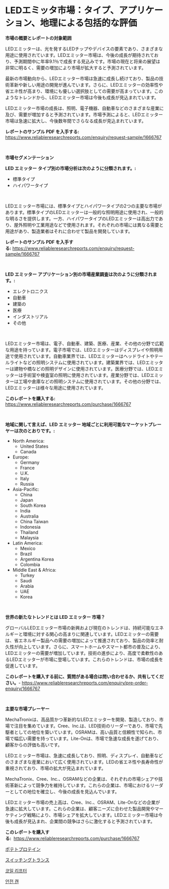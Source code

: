 <p><h1>LEDエミッタ市場：タイプ、アプリケーション、地理による包括的な評価</h1></p><p><strong>市場の概要とレポートの対象範囲</strong></p>
<p><p>LEDエミッターは、光を発するLEDチップやデバイスの要素であり、さまざまな用途に使用されています。LEDエミッター市場は、今後の成長が期待されており、予測期間中に年率9.1％で成長する見込みです。市場の現在と将来の展望は非常に明るく、需要の増加により市場が拡大すると予測されています。</p><p>最新の市場動向から、LEDエミッター市場は急速に成長し続けており、製品の技術革新や新しい用途の開発が進んでいます。さらに、LEDエミッターの効率性や省エネ性が高まり、環境にも優しい選択肢としての需要が高まっています。このようなトレンドから、LEDエミッター市場は今後も成長が見込まれています。</p><p>LEDエミッター市場の成長は、照明、電子機器、自動車などのさまざまな産業に及び、需要が増加すると予測されています。市場予測によると、LEDエミッター市場は急速に拡大し、今後数年間でさらなる成長が見込まれています。</p></p>
<p><strong>レポートのサンプル PDF を入手する:</strong> <a href="https://www.reliableresearchreports.com/enquiry/request-sample/1666767">https://www.reliableresearchreports.com/enquiry/request-sample/1666767</a></p>
<p>&nbsp;</p>
<p><strong>市場セグメンテーション</strong></p>
<p><strong>LED エミッター タイプ別の市場分析は次のように分類されます。:</strong></p>
<p><ul><li>標準タイプ</li><li>ハイパワータイプ</li></ul></p>
<p>&nbsp;</p>
<p><p>LEDエミッター市場には、標準タイプとハイパワータイプの2つの主要な市場があります。標準タイプのLEDエミッターは一般的な照明用途に使用され、一般的な明るさを提供します。一方、ハイパワータイプのLEDエミッターは高出力であり、屋外照明や工業用途などで使用されます。それぞれの市場には異なる需要と用途があり、製造業者はそれに合わせて製品を開発しています。</p></p>
<p><strong>レポートのサンプル PDF を入手する:</strong>&nbsp;<a href="https://www.reliableresearchreports.com/enquiry/request-sample/1666767">https://www.reliableresearchreports.com/enquiry/request-sample/1666767</a></p>
<p>&nbsp;</p>
<p><strong> LED エミッター アプリケーション別の市場産業調査は次のように分類されます。:</strong></p>
<p><ul><li>エレクトロニクス</li><li>自動車</li><li>建築の</li><li>医療</li><li>インダストリアル</li><li>その他</li></ul></p>
<p>&nbsp;</p>
<p><p>LEDエミッター市場は、電子、自動車、建築、医療、産業、その他の分野で広範な用途を持っています。電子市場では、LEDエミッターはディスプレイや照明用途で使用されています。自動車業界では、LEDエミッターはヘッドライトやテールライトなどの照明システムに使用されています。建築業界では、LEDエミッターは建物や橋などの照明デザインに使用されています。医療分野では、LEDエミッターは手術室や検査室の照明に使用されています。産業分野では、LEDエミッターは工場や倉庫などの照明システムに使用されています。その他の分野では、LEDエミッターは様々な用途に使用されています。</p></p>
<p><strong>このレポートを購入する:</strong>&nbsp; <a href="https://www.reliableresearchreports.com/purchase/1666767">https://www.reliableresearchreports.com/purchase/1666767</a></p>
<p>&nbsp;</p>
<p><strong>地域に関して言えば、LED エミッター 地域ごとに利用可能なマーケットプレーヤーは次のとおりです。:</strong></p>
<p><ul>
    <li>
        North America:
        <ul>
            <li>United States</li>
            <li>Canada</li>
        </ul>
    </li>
    <li>
        Europe:
        <ul>
            <li>Germany</li>
            <li>France</li>
            <li>U.K.</li>
            <li>Italy</li>
            <li>Russia</li>
        </ul>
    </li>
    <li>
        Asia-Pacific:
        <ul>
            <li>China</li>
            <li>Japan</li>
            <li>South Korea</li>
            <li>India</li>
            <li>Australia</li>
            <li>China Taiwan</li>
            <li>Indonesia</li>
            <li>Thailand</li>
            <li>Malaysia</li>
        </ul>
    </li>
    <li>
        Latin America:
        <ul>
            <li>Mexico</li>
            <li>Brazil</li>
            <li>Argentina Korea</li>
            <li>Colombia</li>
        </ul>
    </li>
    <li>
        Middle East & Africa:
        <ul>
            <li>Turkey</li>
            <li>Saudi</li>
            <li>Arabia</li>
            <li>UAE</li>
            <li>Korea</li>
        </ul>
    </li>
    </ul></p>
<p>&nbsp;</p>
<p><strong>世界の新たなトレンドとは LED エミッター 市場？</strong></p>
<p><p>グローバルLEDエミッター市場の新興および現在のトレンドは、持続可能なエネルギーと環境に対する関心の高まりに関連しています。LEDエミッターの需要は、省エネルギー製品への需要の増加によって推進されており、製品の効率と耐久性が向上しています。さらに、スマートホームやスマート都市の普及により、LEDエミッターの需要が増加しています。技術の進歩により、高度で柔軟性のあるLEDエミッターが市場に登場しています。これらのトレンドは、市場の成長を促進しています。</p></p>
<p><strong>このレポートを購入する前に、質問がある場合は問い合わせるか、共有してください。</strong>- <a href="https://www.reliableresearchreports.com/enquiry/pre-order-enquiry/1666767">https://www.reliableresearchreports.com/enquiry/pre-order-enquiry/1666767</a></p>
<p>&nbsp;</p>
<p><strong>主要な市場プレーヤー</strong></p>
<p><p>MechaTronixは、高品質かつ革新的なLEDエミッターを開発、製造しており、市場で注目を集めています。Cree、Inc.は、LED技術のリーダーであり、市場で先駆者としての地位を築いています。OSRAMは、高い品質と信頼性で知られ、市場で幅広い需要を持っています。Lite-Onは、市場で急速な成長を遂げており、顧客からの評価も高いです。</p><p>LEDエミッター市場は、急速に成長しており、照明、ディスプレイ、自動車などのさまざまな産業において広く使用されています。LEDの省エネ性や長寿命性が重視されており、市場の拡大が見込まれています。</p><p>MechaTronix、Cree、Inc.、OSRAMなどの企業は、それぞれの市場シェアや技術革新によって競争力を維持しています。これらの企業は、市場におけるリーダーとしての地位を確立し、今後の成長を見込んでいます。</p><p>LEDエミッター市場の売上高は、Cree、Inc.、OSRAM、Lite-Onなどの企業が急速に拡大しています。これらの企業は、顧客ニーズに合わせた製品開発やマーケティング戦略により、市場シェアを拡大しています。LEDエミッター市場は今後も成長が見込まれ、企業間の競争はさらに激化すると予測されています。</p></p>
<p><strong>このレポートを購入する:</strong>&nbsp;&nbsp;<a href="https://www.reliableresearchreports.com/purchase/1666767">https://www.reliableresearchreports.com/purchase/1666767</a></p>
<p><p><a href="https://medium.com/@deonboer2023/%E3%82%B8%E3%83%A3%E3%82%AC%E3%82%A4%E3%83%A2%E3%82%BF%E3%83%B3%E3%83%91%E3%82%AF%E8%B3%AA%E5%B8%82%E5%A0%B4%E3%81%AF-%E5%B8%82%E5%A0%B4%E3%82%B7%E3%82%A7%E3%82%A2-%E5%B8%82%E5%A0%B4%E3%83%88%E3%83%AC%E3%83%B3%E3%83%89-%E5%B8%82%E5%A0%B4%E6%88%90%E9%95%B7%E3%81%AB%E9%96%A2%E3%81%99%E3%82%8B%E6%83%85%E5%A0%B1%E3%82%92%E6%8F%90%E4%BE%9B%E3%81%97%E3%81%BE%E3%81%99-4060793f2b66">ポテトプロテイン</a></p><p><a href="https://medium.com/@mookiesville/%E3%82%B9%E3%82%A4%E3%83%83%E3%83%81%E3%83%B3%E3%82%B0%E3%83%88%E3%83%A9%E3%83%B3%E3%82%B9%E3%83%95%E3%82%A9%E3%83%BC%E3%83%9E%E3%83%BC%E3%81%AE%E5%B8%82%E5%A0%B4%E3%82%B7%E3%82%A7%E3%82%A2%E3%81%AE%E5%A4%89%E9%81%B7%E3%81%A8%E5%B8%82%E5%A0%B4%E6%88%90%E9%95%B7%E3%81%AE%E3%83%88%E3%83%AC%E3%83%B3%E3%83%892024%E5%B9%B4%E3%81%8B%E3%82%892031%E5%B9%B4%E3%81%BE%E3%81%A7-be0831a00fe4">スイッチングトランス</a></p><p><a href="https://github.com/CliftonFisher9067/Market-Research-Report-List-1/blob/main/469038713313.md">코일 리프터</a></p><p><a href="https://github.com/fernandotryO5lson96765/Market-Research-Report-List-1/blob/main/821628313314.md">안전 캔</a></p></p>